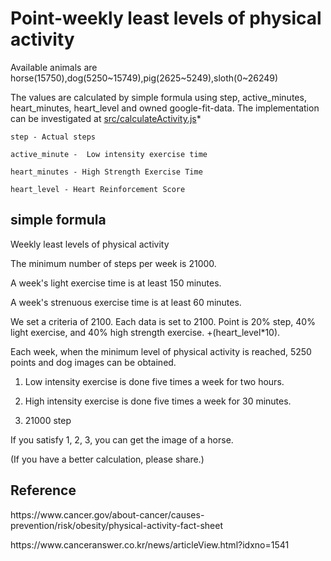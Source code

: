 
# Point-weekly least levels of physical activity





Available animals are horse(15750),dog(5250~15749),pig(2625~5249),sloth(0~26249) 

The values are calculated by  simple formula using step, active_minutes, heart_minutes, heart_level  and owned google-fit-data. The implementation can be investigated at [src/calculateActivity.js](./github-readme-developer-health/src/calculateActivity.js)*


```
step - Actual steps

active_minute -  Low intensity exercise time

heart_minutes - High Strength Exercise Time

heart_level - Heart Reinforcement Score
```



## simple formula


Weekly least levels of physical activity

The minimum number of steps per week is 21000.

A week's light exercise time is at least 150 minutes.

A week's strenuous exercise time is at least 60 minutes.

We set a criteria of 2100.  Each data is set to 2100.  Point is 20% step, 40% light exercise, and 40% high strength exercise. +(heart_level*10).

Each week, when the minimum level of physical activity is reached, 5250 points and dog images can be obtained.

1. Low intensity exercise is done five times a week for two hours.

2. High intensity exercise is done five times a week for 30 minutes.

3. 21000 step

If you satisfy 1, 2, 3, you can get the image of a horse.



(If you have a better calculation, please share.)


## Reference

<p>https://www.cancer.gov/about-cancer/causes-prevention/risk/obesity/physical-activity-fact-sheet</P>
<p> https://www.canceranswer.co.kr/news/articleView.html?idxno=1541 </p>
